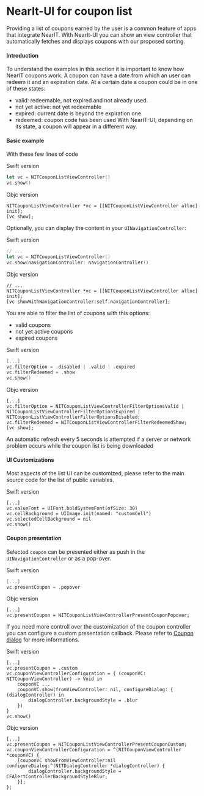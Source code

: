 # NearIt-UI for coupon list

Providing a list of coupons earned by the user is a common feature of apps that integrate NearIT.
With NearIt-UI you can show an view controller that automatically fetches and displays coupons with our proposed sorting.

#### Introduction

To understand the examples in this section it is important to know how NearIT coupons work.
A coupon can have a date from which an user can redeem it and an expiration date. At a certain date a coupon could be in one of these states:
- valid: redeemable, not expired and not already used.
- not yet active: not yet redeemable
- expired: current date is beyond the expiration one
- redeemed: coupon code has been used
With NearIT-UI, depending on its state, a coupon will appear in a different way. 

#### Basic example 
With these few lines of code

Swift version
```swift
let vc = NITCouponListViewController()
vc.show()
```

Objc version
```objc
NITCouponListViewController *vc = [[NITCouponListViewController alloc] init];
[vc show];
```

Optionally, you can display the content in your `UINavigationController`:

Swift version
```swift
// ...
let vc = NITCouponListViewController()
vc.show(navigationController: navigationController!)
```

Objc version
```Objc
// ...
NITCouponListViewController *vc = [[NITCouponListViewController alloc] init];
[vc showWithNavigationController:self.navigationController];
```

You are able to filter the list of coupons with this options:
- valid coupons
- not yet active coupons
- expired coupons

Swift version
```swift
[...]
vc.filterOption = .disabled | .valid | .expired
vc.filterRedeemed = .show
vc.show()
```

Objc version
```objc
[...]
vc.filterOption = NITCouponListViewControllerFilterOptionsValid | NITCouponListViewControllerFilterOptionsExpired | NITCouponListViewControllerFilterOptionsDisabled;
vc.filterRedeemed = NITCouponListViewControllerFilterRedeemedShow;
[vc show];
```

<!-- ![coupon list](coupon_list.png) -->

An automatic refresh every 5 seconds is attempted if a server or network problem occurs while the coupon list is being downloaded
 
#### UI Customizations

Most aspects of the list UI can be customized, please refer to the main source code for the list of public variables.

Swift version
```
[...]
vc.valueFont = UIFont.boldSystemFont(ofSize: 30)
vc.cellBackground = UIImage.init(named: "customCell")
vc.selectedCellBackground = nil
vc.show()
```

#### Coupon presentation

Selected `coupon` can be presented either as push in the `UINavigationController` or as a pop-over.

Swift version
```swift
[...]
vc.presentCoupon = .popover
```

Objc version
```objc
[...]
vc.presentCoupon = NITCouponListViewControllerPresentCouponPopover;
```

If you need more controll over the customization of the coupon controller you can configure a custom presentation callback. Please refer to [Coupon dialog](COUPON.md) for more informations.

Swift version
```
[...]
vc.presentCoupon = .custom
vc.couponViewControllerConfiguration = { (couponVC: NITCouponViewController) -> Void in
    couponVC ...
    couponVC.show(fromViewController: nil, configureDialog: { (dialogController) in    
        dialogController.backgroundStyle = .blur
    })
}
vc.show()
```

Objc version
```
[...]
vc.presentCoupon = NITCouponListViewControllerPresentCouponCustom;
vc.couponViewControllerConfiguration = ^(NITCouponViewController *couponVC) {
    [couponVC showFromViewController:nil configureDialog:^(NITDialogController *dialogController) {
        dialogController.backgroundStyle = CFAlertControllerBackgroundStyleBlur;
    }];
};
```


